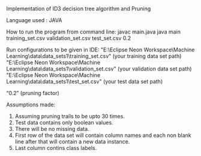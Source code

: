 Implementation of ID3 decision tree algorithm and Pruning

Language used : JAVA

How to run the program from command line:
javac main.java
java main training_set.csv validation_set.csv test_set.csv 0.2 

Run configurations to be given in IDE: 
"E:\Eclipse Neon Workspace\Machine Learning\data\data_sets1\training_set.csv" (your training data set path) 
"E:\Eclipse Neon Workspace\Machine Learning\data\data_sets1\validation_set.csv" (your validation data set path) 
"E:\Eclipse Neon Workspace\Machine Learning\data\data_sets1\test_set.csv" (your test data set path) 

“0.2” (pruning factor)

Assumptions made:
1. Assuming pruning trails to be upto 30 times.
2. Test data contains only boolean values.
3. There will be no missing data. 
4. First row of the data set will contain column names and each non blank line after that will contain a new data instance. 
5. Last column contins class labels.
